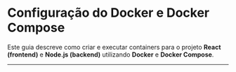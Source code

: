 # Configuração do Docker e Docker Compose

Este guia descreve como criar e executar containers para o projeto **React (frontend)** e **Node.js (backend)** utilizando **Docker** e **Docker Compose**.

---